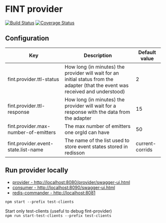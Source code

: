 # FINT provider

[![Build Status](https://travis-ci.org/FINTprosjektet/fint-provider.svg?branch=master)](https://travis-ci.org/FINTprosjektet/fint-provider)
[![Coverage Status](https://coveralls.io/repos/github/FINTprosjektet/fint-provider/badge.svg?branch=master)](https://coveralls.io/github/FINTprosjektet/fint-provider?branch=master)

## Configuration

| Key | Description | Default value |
|-----|---------------|-------------|
| fint.provider.ttl-status | How long (in minutes) the provider will wait for an initial status from the adapter (that the event was received and understood) | 2 |
| fint.provider.ttl-response |  How long (in minutes) the provider will wait for a response with the data from the adapter | 15 |
| fint.provider.max-number-of-emitters | The max number of emitters one orgId can have | 50 |
| fint.provider.event-state.list-name | The name of the list used to store event states stored in redisson | current-corrids |

## Run provider locally

* [provider - http://localhost:8080/provider/swagger-ui.html](http://localhost:8080/swagger-ui.html)
* [consumer - http://localhost:8090/swagger-ui.html](http://localhost:8090/swagger-ui.html)
* [redis-commander - http://localhost:8081](http://localhost:8081)

`npm start --prefix test-clients`

Start only test-clients (useful to debug fint-provider)  
`npm run start-test-clients --prefix test-clients`